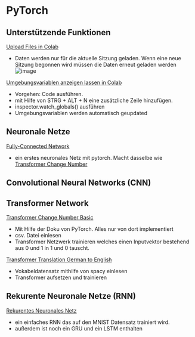 # PyTorch

## Unterstützende Funktionen

[Upload Files in Colab](https://github.com/DominikBurkert/PyTorch/blob/master/Upload_Files_in_Colab.ipynb)
- Daten werden nur für die aktuelle Sitzung geladen. Wenn eine neue Sitzung begonnen wird müssen die Daten erneut geladen werden
![image](https://user-images.githubusercontent.com/39130045/111678027-1f46d980-8820-11eb-9f30-bcbe2f1747e5.png)


[Umgebungsvariablen anzeigen lassen in Colab](https://github.com/DominikBurkert/PyTorch/blob/master/Umgebungsvariablen_anzeigen_lassen.ipynb)
- Vorgehen: Code ausführen. 
- mit Hilfe von STRG + ALT + N eine zusätzliche Zeile hinzufügen.
- inspector.watch_globals() ausführen
- Umgebungsvariablen werden automatisch geupdated


## Neuronale Netze

[Fully-Connected Network](https://github.com/DominikBurkert/PyTorch/blob/master/erstes_neuronales_Netz_mit_PyTorch.ipynb) 
- ein erstes neuronales Netz mit pytorch. Macht dasselbe wie [Transformer Change Number](https://github.com/DominikBurkert/PyTorch/blob/master/Transformer_Change_Numbers.ipynb)

## Convolutional Neural Networks (CNN)



## Transformer Network

[Transformer Change Number Basic](https://github.com/DominikBurkert/PyTorch/blob/master/Transformer_Change_Numbers_basic.ipynb)
- Mit Hilfe der Doku von PyTorch. Alles nur von dort implementiert
- csv. Datei einlesen
- Transformer Netzwerk trainieren welches einen Inputvektor bestehend aus 0 und 1 in 1 und 0 tauscht.

[Transformer Translation German to English](https://github.com/DominikBurkert/PyTorch/blob/master/TransformerNetwork_Translater_ger_eng.ipynb)
- Vokabeldatensatz mithilfe von spacy einlesen
- Transformer aufsetzen und trainieren




## Rekurente Neuronale Netze (RNN)

[Rekurentes Neuronales Netz](https://github.com/DominikBurkert/PyTorch/blob/master/erstes_neuronales_Netz_mit_PyTorch.ipynb) 
- ein einfaches RNN das auf den MNIST Datensatz trainiert wird.
- außerdem ist noch ein GRU und ein LSTM enthalten
